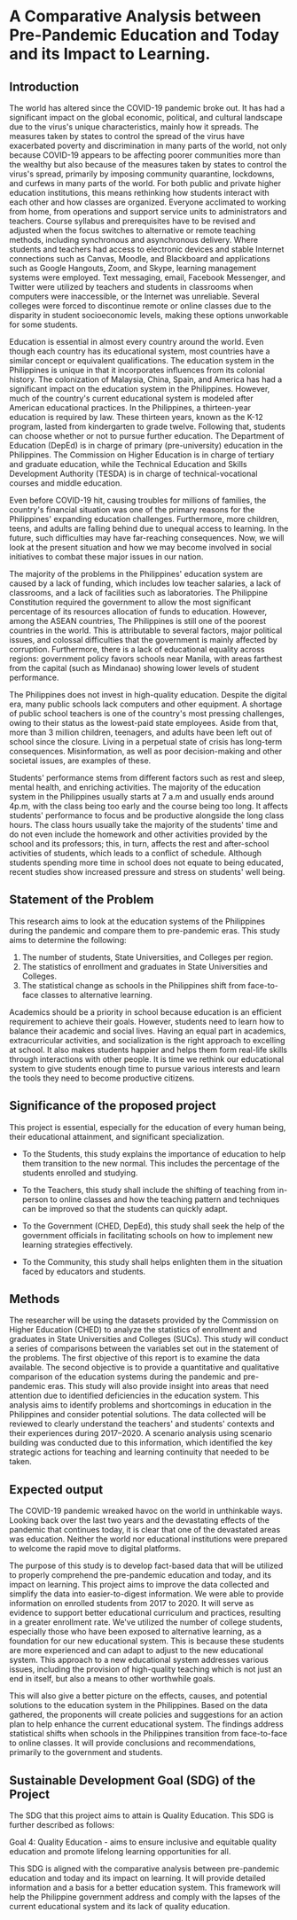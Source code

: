 # A Comparative Analysis between Pre-Pandemic Education and Today and its Impact to Learning.

## Introduction

The world has altered since the COVID-19 pandemic broke out. It has had a significant impact on the global economic, political, and cultural landscape due to the virus's unique characteristics, mainly how it spreads. The measures taken by states to control the spread of the virus have exacerbated poverty and discrimination in many parts of the world, not only because COVID-19 appears to be affecting poorer communities more than the wealthy but also because of the measures taken by states to control the virus's spread, primarily by imposing community quarantine, lockdowns, and curfews in many parts of the world. For both public and private higher education institutions, this means rethinking how students interact with each other and how classes are organized. Everyone acclimated to working from home, from operations and support service units to administrators and teachers. Course syllabus and prerequisites have to be revised and adjusted when the focus switches to alternative or remote teaching methods, including synchronous and asynchronous delivery. Where students and teachers had access to electronic devices and stable Internet connections such as Canvas, Moodle, and Blackboard and applications such as Google Hangouts, Zoom, and Skype, learning management systems were employed. Text messaging, email, Facebook Messenger, and Twitter were utilized by teachers and students in classrooms when computers were inaccessible, or the Internet was unreliable. Several colleges were forced to discontinue remote or online classes due to the disparity in student socioeconomic levels, making these options unworkable for some students.

Education is essential in almost every country around the world. Even though each country has its educational system, most countries have a similar concept or equivalent qualifications. The education system in the Philippines is unique in that it incorporates influences from its colonial history. The colonization of Malaysia, China, Spain, and America has had a significant impact on the education system in the Philippines. However, much of the country's current educational system is modeled after American educational practices. In the Philippines, a thirteen-year education is required by law. These thirteen years, known as the K-12 program, lasted from kindergarten to grade twelve. Following that, students can choose whether or not to pursue further education. The Department of Education (DepEd) is in charge of primary (pre-university) education in the Philippines. The Commission on Higher Education is in charge of tertiary and graduate education, while the Technical Education and Skills Development Authority (TESDA) is in charge of technical-vocational courses and middle education.

Even before COVID-19 hit, causing troubles for millions of families, the country's financial situation was one of the primary reasons for the Philippines' expanding education challenges. Furthermore, more children, teens, and adults are falling behind due to unequal access to learning. In the future, such difficulties may have far-reaching consequences. Now, we will look at the present situation and how we may become involved in social initiatives to combat these major issues in our nation.

The majority of the problems in the Philippines' education system are caused by a lack of funding, which includes low teacher salaries, a lack of classrooms, and a lack of facilities such as laboratories. The Philippine Constitution required the government to allow the most significant percentage of its resources allocation of funds to education. However, among the ASEAN countries, The Philippines is still one of the poorest countries in the world. This is attributable to several factors, major political issues, and colossal difficulties that the government is mainly affected by corruption. Furthermore, there is a lack of educational equality across regions: government policy favors schools near Manila, with areas farthest from the capital (such as Mindanao) showing lower levels of student performance.

The Philippines does not invest in high-quality education. Despite the digital era, many public schools lack computers and other equipment. A shortage of public school teachers is one of the country's most pressing challenges, owing to their status as the lowest-paid state employees. Aside from that, more than 3 million children, teenagers, and adults have been left out of school since the closure. Living in a perpetual state of crisis has long-term consequences. Misinformation, as well as poor decision-making and other societal issues, are examples of these.

Students' performance stems from different factors such as rest and sleep, mental health, and enriching activities. The majority of the education system in the Philippines usually starts at 7 a.m and usually ends around 4p.m, with the class being too early and the course being too long. It affects students' performance to focus and be productive alongside the long class hours. The class hours usually take the majority of the students' time and do not even include the homework and other activities provided by the school and its professors; this, in turn, affects the rest and after-school activities of students, which leads to a conflict of schedule. Although students spending more time in school does not equate to being educated, recent studies show increased pressure and stress on students' well being.

## Statement of the Problem

This research aims to look at the education systems of the Philippines during the pandemic and compare them to pre-pandemic eras. This study aims to determine the following:

1. The number of students, State Universities, and  Colleges per region.
2. The statistics of enrollment and graduates in State Universities and Colleges.
3. The statistical change as schools in the Philippines shift from face-to-face classes to alternative learning. 

Academics should be a priority in school because education is an efficient requirement to achieve their goals. However, students need to learn how to balance their academic and social lives. Having an equal part in academics, extracurricular activities, and socialization is the right approach to excelling at school. It also makes students happier and helps them form real-life skills through interactions with other people. It is time we rethink our educational system to give students enough time to pursue various interests and learn the tools they need to become productive citizens.

## Significance of the proposed project

This project is essential, especially for the education of every human being, their educational attainment, and significant specialization.

- To the Students, this study explains the importance of education to help them transition to the new normal. This includes the percentage of the students enrolled and studying.

- To the Teachers, this study shall include the shifting of teaching from in-person to online classes and how the teaching pattern and techniques can be improved so that the students can quickly adapt.

- To the Government (CHED, DepEd), this study shall seek the help of the government officials in facilitating schools on how to implement new learning strategies effectively. 

- To the Community, this study shall helps enlighten them in the situation faced by educators and students.

## Methods

The researcher will be using the datasets provided by the Commission on Higher Education (CHED) to analyze the statistics of enrollment and graduates in State Universities and Colleges (SUCs). This study will conduct a series of comparisons between the variables set out in the statement of the problems. The first objective of this report is to examine the data available. The second objective is to provide a quantitative and qualitative comparison of the education systems during the pandemic and pre-pandemic eras. This study will also provide insight into areas that need attention due to identified deficiencies in the education system. This analysis aims to identify problems and shortcomings in education in the Philippines and consider potential solutions. The data collected will be reviewed to clearly understand the teachers' and students' contexts and their experiences during 2017–2020. A scenario analysis using scenario building was conducted due to this information, which identified the key strategic actions for teaching and learning continuity that needed to be taken.

## Expected output
 
The COVID-19 pandemic wreaked havoc on the world in unthinkable ways. Looking back over the last two years and the devastating effects of the pandemic that continues today, it is clear that one of the devastated areas was education. Neither the world nor educational institutions were prepared to welcome the rapid move to digital platforms. 
 
The purpose of this study is to develop fact-based data that will be utilized to properly comprehend the pre-pandemic education and today, and  its impact on learning. This project aims to improve the data collected and simplify the data into easier-to-digest information. We were able to provide information on enrolled students from 2017 to 2020. It will serve as evidence to support better educational curriculum and practices, resulting in a greater enrollment rate. We've utilized the number of college students, especially those who have been exposed to alternative learning, as a foundation for our new educational system. This is because these students are more experienced and can adapt to adjust to the new educational system. This approach to a new educational system addresses various issues, including the provision of high-quality teaching which is not just an end in itself, but also a means to other worthwhile goals. 

This will also give a better picture on the effects, causes, and potential solutions to the education system in the Philippines. Based on the data gathered, the proponents will create policies and suggestions for an action plan to help enhance the current educational system. The findings address statistical shifts when schools in the Philippines transition from face-to-face to online classes. It will provide conclusions and recommendations, primarily to the government and students.

## Sustainable Development Goal (SDG) of the Project

The SDG that this project aims to attain is Quality Education. This SDG is further described as follows:

Goal 4: Quality Education - aims to ensure inclusive and equitable quality education and promote lifelong learning opportunities for all.

This SDG is aligned with the comparative analysis between pre-pandemic education and today and its impact on learning. It will provide detailed information and a basis for a better education system. This framework will help the Philippine government address and comply with the lapses of the current educational system and its lack of quality education.
